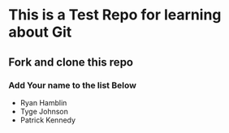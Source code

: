 # This is a Test Repo for learning about Git

## Fork and clone this repo

### Add Your name to the list Below
* Ryan Hamblin
* Tyge Johnson
* Patrick Kennedy
